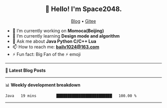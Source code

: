 <h2 align="center">👋 Hello! I'm Space2048.</h2>
<p align="center">
  <a href="http://blog.bailv1024.xyz">Blog</a> •
  <a href="https://gitee.com/Baimb">Gitee</a>
</p>


- 🔭 I’m currently working on **Momoca(Beijing)**
- 🌱 I’m currently learning **Design mode and algorithm**
- 💬 Ask me about **Java Python C/C++ Lua**
- 📫 How to reach me: **bailv1024@163.com**
- ⚡ Fun fact: Big Fan of the :zap: emoji

-------

**📝 Latest Blog Posts**



-------

📊 **Weekly development breakdown**
<!--START_SECTION:waka-->

```text
Java   19 mins         █████████████████████████   100.00 %
```

<!--END_SECTION:waka-->

-------
